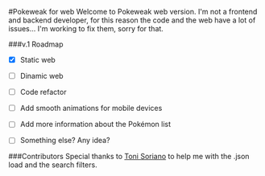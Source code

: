 #Pokeweak for web
Welcome to Pokeweak web version.
I'm not a frontend and backend developer, for this reason the code and the web have a lot of issues... I'm working to fix them, sorry for that.

###v.1 Roadmap
- [X] Static web
- [ ] Dinamic web
- [ ] Code refactor
- [ ] Add smooth animations for mobile devices
- [ ] Add more information about the Pokémon list
- [ ] Something else? Any idea?


###Contributors
Special thanks to [Toni Soriano](https://github.com/cloudstudio) to help me with the .json load and the search filters.
